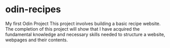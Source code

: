 # odin-recipes
My first Odin Project
This project involves building a basic recipe website.
The completion of this project will show that I have acquired the fundamental knowledge and necessary skills needed to structure a website, webpages and their contents.